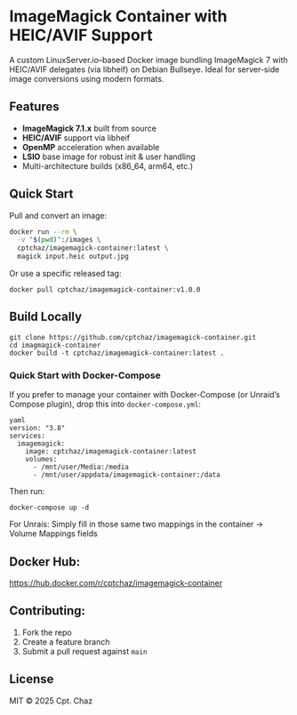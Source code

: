 # ImageMagick Container with HEIC/AVIF Support

A custom LinuxServer.io–based Docker image bundling ImageMagick 7 with HEIC/AVIF delegates (via libheif) on Debian Bullseye. Ideal for server-side image conversions using modern formats.

## Features

- **ImageMagick 7.1.x** built from source  
- **HEIC/AVIF** support via libheif  
- **OpenMP** acceleration when available  
- **LSIO** base image for robust init & user handling  
- Multi-architecture builds (x86_64, arm64, etc.)

## Quick Start

Pull and convert an image:

```bash
docker run --rm \
  -v "$(pwd)":/images \
  cptchaz/imagemagick-container:latest \
  magick input.heic output.jpg
```

Or use a specific released tag:
```
docker pull cptchaz/imagemagick-container:v1.0.0
```

## Build Locally
```
git clone https://github.com/cptchaz/imagemagick-container.git
cd imagmagick-container
docker build -t cptchaz/imagemagick-container:latest .
```
### Quick Start with Docker-Compose

If you prefer to manage your container with Docker-Compose (or Unraid’s Compose plugin), drop this into `docker-compose.yml`:

```
yaml
version: "3.8"
services:
  imagemagick:
    image: cptchaz/imagemagick-container:latest
    volumes:
      - /mnt/user/Media:/media
      - /mnt/user/appdata/imagemagick-container:/data
```
Then run:
```
docker-compose up -d
```
For Unrais:
Simply fill in those same two mappings in the container -> Volume Mappings fields

## Docker Hub: 
https://hub.docker.com/r/cptchaz/imagemagick-container

## Contributing:
1. Fork the repo
2. Create a feature branch
3. Submit a pull request against `main`

## License
MIT © 2025 Cpt. Chaz
